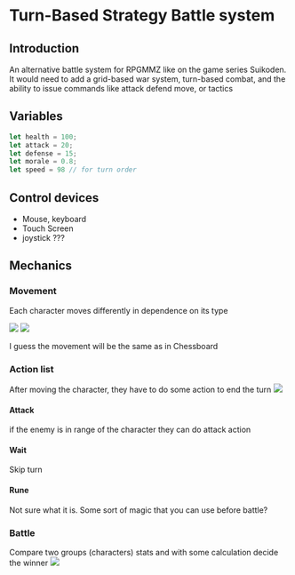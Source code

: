# Turn-Based Strategy Battle system
## Introduction  
An alternative battle system for RPGMMZ like on the game series Suikoden.
It would need to add a grid-based war system, turn-based combat, and the ability to issue commands like attack defend move, or tactics
## Variables
``` javascript
let health = 100;
let attack = 20;
let defense = 15; 
let morale = 0.8;
let speed = 98 // for turn order
```

## Control devices 
- Mouse, keyboard
- Touch Screen
- joystick ???

## Mechanics
### Movement
Each character moves differently in dependence on its type

![](https://i.ibb.co/1MT79Pj/Pasted-image-20230703001845.png)
![](https://i.ibb.co/SdS4bqg/Pasted-image-20230703001906.png)

I guess the movement will be the same as in Chessboard
### Action list
After moving the character, they have to do some action to end the turn 
![](https://i.ibb.co/q95CXtC/Pasted-image-20230703002257.png)
#### Attack
if the enemy is in range of the character they can do attack action

#### Wait
Skip turn

#### Rune
Not sure what it is. Some sort of magic that you can use before battle?
### Battle 
Compare two groups (characters) stats and with some calculation decide the winner
![](https://i.ibb.co/qnY7Wjy/Pasted-image-20230703003325.png)
